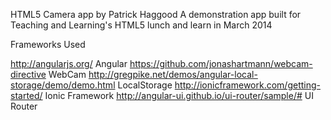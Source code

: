 HTML5 Camera app by Patrick Haggood
A demonstration app built for Teaching and Learning's HTML5 lunch and learn in March 2014</p>

Frameworks Used

http://angularjs.org/                                           Angular
https://github.com/jonashartmann/webcam-directive               WebCam
http://gregpike.net/demos/angular-local-storage/demo/demo.html  LocalStorage
http://ionicframework.com/getting-started/                      Ionic Framework
http://angular-ui.github.io/ui-router/sample/#                  UI Router
